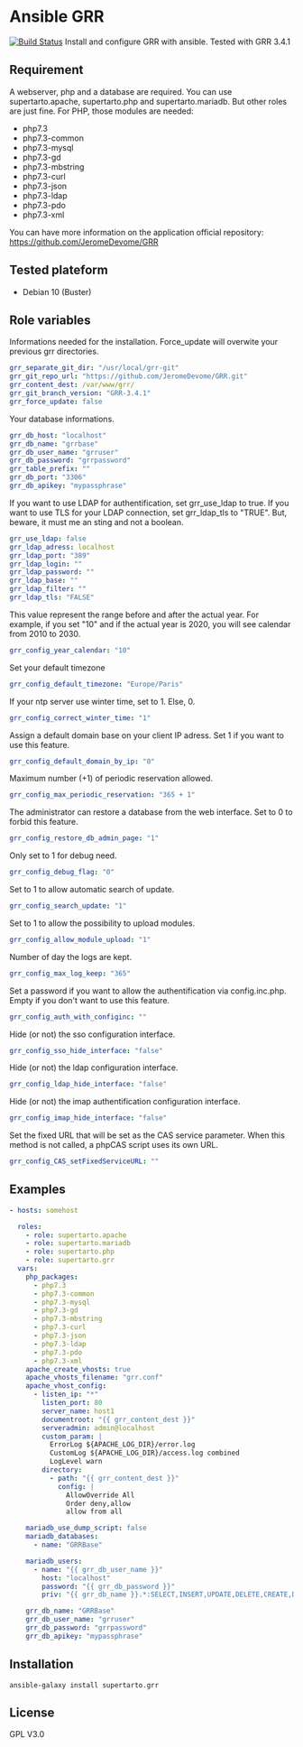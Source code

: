 # Ansible GRR
[![Build Status](https://travis-ci.org/supertarto/ansible-grr.svg?branch=master)](https://travis-ci.org/supertarto/ansible-grr)
Install and configure GRR with ansible. Tested with GRR 3.4.1

## Requirement
A webserver, php and a database are required. You can use supertarto.apache, supertarto.php and supertarto.mariadb. But other roles are just fine.
For PHP, those modules are needed:
* php7.3
* php7.3-common
* php7.3-mysql
* php7.3-gd
* php7.3-mbstring
* php7.3-curl
* php7.3-json
* php7.3-ldap
* php7.3-pdo
* php7.3-xml

You can have more information on the application official repository:
https://github.com/JeromeDevome/GRR

## Tested plateform
* Debian 10 (Buster)

## Role variables

Informations needed for the installation. Force_update will overwite your previous grr directories.
```yml
grr_separate_git_dir: "/usr/local/grr-git"
grr_git_repo_url: "https://github.com/JeromeDevome/GRR.git"
grr_content_dest: /var/www/grr/
grr_git_branch_version: "GRR-3.4.1"
grr_force_update: false
```
Your database informations.
```yml
grr_db_host: "localhost"
grr_db_name: "grrbase"
grr_db_user_name: "grruser"
grr_db_password: "grrpassword"
grr_table_prefix: ""
grr_db_port: "3306"
grr_db_apikey: "mypassphrase"
```
If you want to use LDAP for authentification, set grr_use_ldap to true.
If you want to use TLS for your LDAP connection, set grr_ldap_tls to "TRUE". But, beware, it must me an sting and not a boolean.
```yml
grr_use_ldap: false
grr_ldap_adress: localhost
grr_ldap_port: "389"
grr_ldap_login: ""
grr_ldap_password: ""
grr_ldap_base: ""
grr_ldap_filter: ""
grr_ldap_tls: "FALSE"
```
This value represent the range before and after the actual year. For example, if you set "10" and if the actual year is 2020, you will see calendar from 2010 to 2030.
```yml
grr_config_year_calendar: "10"
```
Set your default timezone
```yml
grr_config_default_timezone: "Europe/Paris"
```
If your ntp server use winter time, set to 1. Else, 0.
```yml
grr_config_correct_winter_time: "1"
```
Assign a default domain base on your client IP adress. Set 1 if you want to use this feature.
```yml
grr_config_default_domain_by_ip: "0"
```
Maximum number (+1) of periodic reservation allowed.
```yml
grr_config_max_periodic_reservation: "365 + 1"
```
The administrator can restore a database from the web interface. Set to 0 to forbid this feature.
```yml
grr_config_restore_db_admin_page: "1"
```
Only set to 1 for debug need.
```yml
grr_config_debug_flag: "0"
```
Set to 1 to allow automatic search of update. 
```yml
grr_config_search_update: "1"
```
Set to 1 to allow the possibility to upload modules.
```yml
grr_config_allow_module_upload: "1"
```
Number of day the logs are kept.
```yml
grr_config_max_log_keep: "365"
```
Set a password if you want to allow the authentification via config.inc.php. Empty if you don't want to use this feature.
```yml
grr_config_auth_with_configinc: ""
```
Hide (or not) the sso configuration interface.
```yml
grr_config_sso_hide_interface: "false"
```
Hide (or not) the ldap configuration interface.
```yml
grr_config_ldap_hide_interface: "false"
```
Hide (or not) the imap authentification configuration interface.
```yml
grr_config_imap_hide_interface: "false"
```
Set the fixed URL that will be set as the CAS service parameter. When this method is not called, a phpCAS script uses its own URL.
```yml
grr_config_CAS_setFixedServiceURL: ""
```

## Examples
```yml
- hosts: somehost

  roles:
    - role: supertarto.apache
    - role: supertarto.mariadb
    - role: supertarto.php
    - role: supertarto.grr
  vars:
    php_packages:
      - php7.3
      - php7.3-common
      - php7.3-mysql
      - php7.3-gd
      - php7.3-mbstring
      - php7.3-curl
      - php7.3-json
      - php7.3-ldap
      - php7.3-pdo
      - php7.3-xml
    apache_create_vhosts: true
    apache_vhosts_filename: "grr.conf"
    apache_vhost_config:
      - listen_ip: "*"
        listen_port: 80
        server_name: host1
        documentroot: "{{ grr_content_dest }}"
        serveradmin: admin@localhost
        custom_param: |
          ErrorLog ${APACHE_LOG_DIR}/error.log
          CustomLog ${APACHE_LOG_DIR}/access.log combined
          LogLevel warn
        directory:
          - path: "{{ grr_content_dest }}"
            config: |
              AllowOverride All
              Order deny,allow
              allow from all

    mariadb_use_dump_script: false
    mariadb_databases:
      - name: "GRRBase"

    mariadb_users:
      - name: "{{ grr_db_user_name }}"
        host: "localhost"
        password: "{{ grr_db_password }}"
        priv: "{{ grr_db_name }}.*:SELECT,INSERT,UPDATE,DELETE,CREATE,DROP,ALTER,CREATE TEMPORARY TABLES,LOCK TABLES"

    grr_db_name: "GRRBase"
    grr_db_user_name: "grruser"
    grr_db_password: "grrpassword"
    grr_db_apikey: "mypassphrase"
```

## Installation
```
ansible-galaxy install supertarto.grr
```
## License
GPL V3.0

